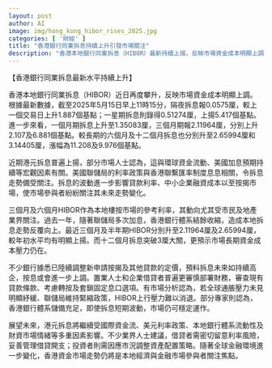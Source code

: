 ```yaml
---
layout: post
author: AI
image: img/hong_kong_hibor_rises_2025.jpg
categories: [ '財經' ]
title: "香港銀行同業拆息持續上升引發市場關注"
description: "香港本地銀行同業拆息（HIBOR）最新持續上揚，反映市場資金成本明顯上調，三個月及十二個月拆息分別突破2厘及3厘大關。市場普遍認為與美國利率政策及環球資金流有關，貸款利率及按揭成本面臨壓力，企業與市民開始審慎調整財務部署。香港資金市場走勢將仍是本地經濟與金融市場關注焦點。"
---
```

【香港銀行同業拆息最新水平持續上升】

香港本地銀行同業拆息（HIBOR）近日再度攀升，反映市場資金成本明顯上調。根據最新數據，截至2025年5月15日早上11時15分，隔夜拆息報0.0575厘，較上一個交易日上升1.887個基點；一星期拆息則錄得0.51274厘，上揚5.417個基點。進一步來看，一個月期拆息上升至1.35083厘，三個月期報2.11964厘，分別上升2.107及6.881個基點。較長期的六個月及十二個月拆息也分別升至2.65994厘和3.14405厘，漲幅為11.208及9.976個基點。

近期港元拆息普遍上揚，部分市場人士認為，這與環球資金流動、美國加息預期持續等宏觀因素有關。美國聯儲局的利率政策與香港聯繫匯率制度息息相關，令拆息走勢備受關注。拆息的波動進一步影響貸款利率、中小企業融資成本以至按揭市場，使市場參與者紛紛關注其未來走勢變化。

三個月及六個月HIBOR作為本地樓按市場的參考利率，其動向尤其受市民及地產業界關注。過去一年，隨著聯儲局多次加息，香港銀行體系結餘收縮，造成本地拆息走勢反覆向上。最近三個月及半年期HIBOR分別升至2.11964厘及2.65994厘，較年初水平均有明顯上揚。而十二個月拆息突破3厘大關，更預示市場長期資金成本壓力仍在。

不少銀行據悉已陸續調整新申請按揭及其他貸款的定價，預料拆息未來如持續高企，按息或會進一步上調。置業人士和企業借貸者普遍更審慎部署財務，審查現有貸款條款、考慮轉按及套鎖固定息口選項。有市場分析認為，若全球通脹壓力未見明顯紓緩、聯儲局維持緊縮政策，HIBOR上行壓力難以消退。部分專家則認為，香港銀行體系儲備充足，即使拆息短期波動，市場仍可穩定運作。

展望未來，港元拆息將繼續受國際資金流、美元利率政策、本地銀行體系流動性及財資市場情緒等多重因素影響。不少業界人士建議，借貸者需密切留意利率風險，妥善管理借貸開支；投資者則需因應市況調整資產配置策略。隨著全球金融環境進一步變化，香港資金市場走勢仍將是本地經濟與金融市場參與者關注焦點。